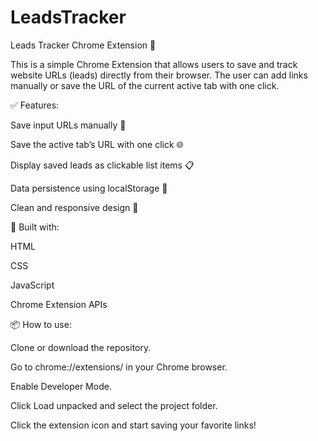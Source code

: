 # LeadsTracker
Leads Tracker Chrome Extension 🔗

This is a simple Chrome Extension that allows users to save and track website URLs (leads) directly from their browser. The user can add links manually or save the URL of the current active tab with one click.

✅ Features:

Save input URLs manually 📝

Save the active tab’s URL with one click 🌐

Display saved leads as clickable list items 📋

Data persistence using localStorage 💾

Clean and responsive design 🎨

🚀 Built with:

HTML

CSS

JavaScript

Chrome Extension APIs

📦 How to use:

Clone or download the repository.

Go to chrome://extensions/ in your Chrome browser.

Enable Developer Mode.

Click Load unpacked and select the project folder.

Click the extension icon and start saving your favorite links!



